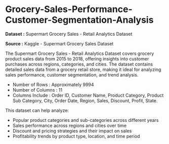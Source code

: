 # **Grocery-Sales-Performance-Customer-Segmentation-Analysis**

**Dataset :** Supermart Grocery Sales - Retail Analytics Dataset

**Source :** Kaggle - Supermart Grocery Sales Dataset

The Supermart Grocery Sales - Retail Analytics Dataset covers grocery product sales data from 2015 to 2018, offering insights into customer purchases across regions, categories, and cities. The dataset contains detailed sales data from a grocery retail store, making it ideal for analyzing sales performance, customer segmentation, and trend analysis.



*   Number of Rows : Approximately 9994
*   Number of Columns : 11
*   Columns Include : Order ID, Customer Name, Product Category, Product Sub Category, City, Order Date, Region, Sales, Discount, Profit, State.



This dataset can help analyze:


*   Popular product categories and sub-categories across different years
*   Sales performance across regions and cities over time
*   Discount and pricing strategies and their impact on sales
*   Profitability trends by product type, location, and time period
